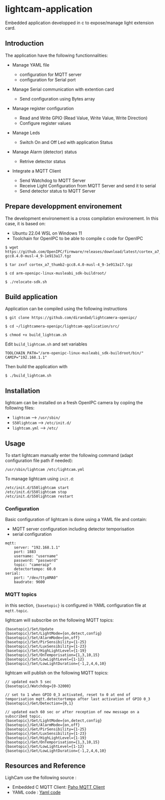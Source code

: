 # lightcam-application

Embedded application developped in c to expose/manage light extension card.

## Introduction

The application have the following functionnalities:

- Manage YAML file
  - configuration for MQTT server
  - configuration for Serial port

- Manage Serial communication with extention card
  - Send configuration using Bytes array

- Manage register configuration
  - Read and Write GPIO (Read Value, Write Value, Write Direction)
  - Configure register values

- Manage Leds
  - Switch On and Off Led with application Status

- Manage Alarm (detector) status
  - Retrive detector status

- Integrate a MQTT Client
  - Send Watchdog to MQTT Server
  - Receive Light Configuration from MQTT Server and send it to serial
  - Send detector status to MQTT Server

## Prepare developpment environement

The development environement is a cross compilation environement. In this case, it is based on:
- Ubuntu 22.04 WSL on Windows 11
- Toolchain for OpenIPC to be able to compile c code for OpenIPC

```
$ wget https://github.com/OpenIPC/firmware/releases/download/latest/cortex_a7_thumb2-gcc8.4.0-musl-4_9-1e913a17.tgz

$ tar zxvf cortex_a7_thumb2-gcc8.4.0-musl-4_9-1e913a17.tgz

$ cd arm-openipc-linux-musleabi_sdk-buildroot/

$ ./relocate-sdk.sh
```

## Build application

Application can be compiled using the following instructions

```
$ git clone https://github.com/dirandad/lightcamera-openipc/

$ cd ~/lightcamera-openipc/lightcam-application/src/

$ chmod +x build_lightcam.sh
```

Edit `build_lightcam.sh` and set variables

```
TOOLCHAIN_PATH="/arm-openipc-linux-musleabi_sdk-buildroot/bin/"
CAMIP="192.168.1.1"
```

Then build the application with

```
$ ./build_lightcam.sh
```

## Installation

lightcam can be installed on a fresh OpenIPC camera by copiing the following files:
- `lightcam` 		--> `/usr/sbin/`
- `S50lightcam`		--> `/etc/init.d/`
- `lightcam.yml`	--> `/etc/`

## Usage

To start lightcam manually enter the following command (adapt configuration file path if needed):

```
/usr/sbin/lightcam /etc/lightcam.yml
```

To manage lightcam using `init.d`:

```
/etc/init.d/S50lightcam start
/etc/init.d/S50lightcam stop
/etc/init.d/S50lightcam restart
```

### Configuration

Basic configuration of lightcam is done using a YAML file and contain:
- MQTT server configuration including detector temporisation
- serial configuration

```
mqtt: 
    server: "192.168.1.1"
    port: 1883
    username: "username"
    password: "password"
    topic: "cameraip"
    detectortempo: 60.0
serial: 
    port: "/dev/ttyAMA0"
    baudrate: 9600
```

### MQTT topics

in this section, `{basetopic}` is configured in YAML configuration file at `mqtt.topic`.

lightcam will subscribe on the following MQTT topics:

```
{basetopic}/Set/Update
{basetopic}/Set/LightMode={on,detect,config}
{basetopic}/Set/AlarmMode={on,off}
{basetopic}/Set/PirSensibility={1-25}
{basetopic}/Set/LuxSensibility={1-23}
{basetopic}/Set/HighLightLevel={1-19}
{basetopic}/Set/OnTemporisation={1,3,10,15}
{basetopic}/Set/LowLightLevel={1-12}
{basetopic}/Set/LowLightDuration={-1,2,4,6,10}
```

lightcam will publish on the following MQTT topics:

```
// updated each 5 sec
{basetopic}/Watchdog={0-32000}

// set to 1 when GPIO 0_3 activated, reset to 0 at end of temporisation mqtt.detectortempo after last activation of GPIO 0_3	
{basetopic}/Get/Detection={0,1}

// updated each 60 sec or after reception of new message on a subscribed topic.
{basetopic}/Get/LightMode={on,detect,config}
{basetopic}/Get/AlarmMode={on,off}
{basetopic}/Get/PirSensibility={1-25}
{basetopic}/Get/LuxSensibility={1-23}
{basetopic}/Get/HighLightLevel={1-19}
{basetopic}/Get/OnTemporisation={1,3,10,15}
{basetopic}/Get/LowLightLevel={1-12}
{basetopic}/Get/LowLightDuration={-1,2,4,6,10}
```

## Resources and Reference

LighCam use the following source :
- Embedded C MQTT Client: [Paho MQTT Client](https://www.eclipse.org/paho/index.php?page=clients/c/embedded/index.php)
- YAML code : [Yaml code](https://github.com/tlsa/libcyaml)



